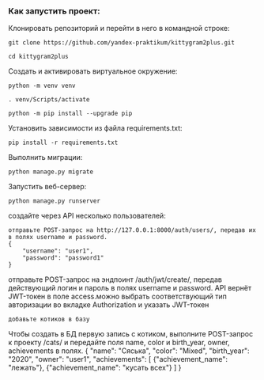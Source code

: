 ### Как запустить проект:

Клонировать репозиторий и перейти в него в командной строке:

```
git clone https://github.com/yandex-praktikum/kittygram2plus.git
```

```
cd kittygram2plus
```

Cоздать и активировать виртуальное окружение:

```
python -m venv venv
```

```
. venv/Scripts/activate
```

```
python -m pip install --upgrade pip
```

Установить зависимости из файла requirements.txt:

```
pip install -r requirements.txt
```

Выполнить миграции:

```
python manage.py migrate
```

Запустить веб-сервер:

```
python manage.py runserver
```
создайте через API несколько пользователей:
````
отправьте POST-запрос на http://127.0.0.1:8000/auth/users/, передав их в полях username и password.
{
    "username": "user1",
    "password": "password1"
}
``````
отправьте POST-запрос на эндпоинт /auth/jwt/create/, передав действующий логин и пароль в полях username и password.
API вернёт JWT-токен в поле access.можно выбрать соответствующий тип авторизации во вкладке Authorization и указать JWT-токен
`````
добавьте котиков в базу
`````
Чтобы создать в БД первую запись с котиком, выполните POST-запрос к проекту /cats/ и передайте поля name, color и birth_year, owner, achievements в полях.
{
    "name": "Сяська",
    "color": "Mixed",
    "birth_year": "2020",
    "owner": "user1",
    "achievements": [
        {"achievement_name": "лежать"},
        {"achievement_name": "кусать всех"}
    ]
}
`````

